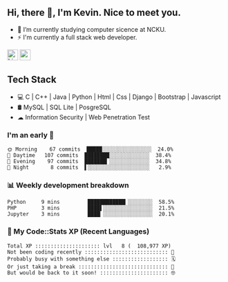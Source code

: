 ## Hi, there 👋, I'm Kevin. Nice to meet you.

- 🌱 I’m currently studying computer sicence at NCKU.
- ⚡ I'm currently a full stack web developer.

<a href="https://www.linkedin.com/in/kevin12686/"><img alt="LinkedIn" src="https://img.shields.io/badge/linkedin%20-%230077B5.svg?&style=for-the-badge&logo=linkedin&logoColor=white" height=25></a>
<a href="https://www.instagram.com/kevin12686/"><img src="https://img.shields.io/badge/instagram-3f729b?&style=for-the-badge&logo=instagram&logoColor=white" height=25></a>

## Tech Stack

* 💻 C | C++ | Java | Python | Html | Css | Django | Bootstrap | Javascript
* 🛢️ MySQL | SQL Lite | PosgreSQL
* ☁ Information Security | Web Penetration Test

### I'm an early 🐤

<!-- early_bird start -->

```text
🌞 Morning    67 commits  █████░░░░░░░░░░░░░░░░  24.0%
🌆 Daytime   107 commits  ████████░░░░░░░░░░░░░  38.4%
🌃 Evening    97 commits  ███████▎░░░░░░░░░░░░░  34.8%
🌙 Night       8 commits  ▌░░░░░░░░░░░░░░░░░░░░   2.9%
```

<!-- early_bird end -->

### 📊 Weekly development breakdown

<!-- code_time start -->

```text
Python     9 mins         ████████████▎░░░░░░░░  58.5%
PHP        3 mins         ████▌░░░░░░░░░░░░░░░░  21.5%
Jupyter    3 mins         ████▏░░░░░░░░░░░░░░░░  20.1%
```

<!-- code_time end -->

### 🧰 My Code::Stats XP (Recent Languages)

<!-- codestats start -->

```text
Total XP ::::::::::::::::::::: lvl   8 (  108,977 XP) 
Not been coding recently ::::::::::::::::::::::::::: 🙈
Probably busy with something else :::::::::::::::::: 🗓
Or just taking a break ::::::::::::::::::::::::::::: 🌴
But would be back to it soon! :::::::::::::::::::::: 🤓
```

<!-- codestats end -->
